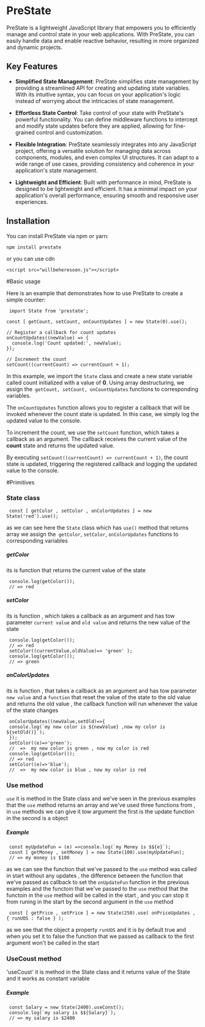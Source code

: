# PreState

PreState is a lightweight JavaScript library that empowers you to efficiently manage and control state in your web applications. With PreState, you can easily handle data and enable reactive behavior, resulting in more organized and dynamic projects.

## Key Features

- **Simplified State Management**: PreState simplifies state management by providing a streamlined API for creating and updating state variables. With its intuitive syntax, you can focus on your application's logic instead of worrying about the intricacies of state management.

- **Effortless State Control**: Take control of your state with PreState's powerful functionality. You can define middleware functions to intercept and modify state updates before they are applied, allowing for fine-grained control and customization.

- **Flexible Integration**: PreState seamlessly integrates into any JavaScript project, offering a versatile solution for managing data across components, modules, and even complex UI structures. It can adapt to a wide range of use cases, providing consistency and coherence in your application's state management.

- **Lightweight and Efficient**: Built with performance in mind, PreState is designed to be lightweight and efficient. It has a minimal impact on your application's overall performance, ensuring smooth and responsive user experiences.

## Installation

You can install PreState via npm or yarn:

`npm install prestate`

   or you can use cdn  

`<script src="willbeheresoon.js"></script>`

#Basic usage

Here is an example that demonstrates how to use PreState to create a simple counter:

	 import State from 'prestate';

	const [ getCount, setCount, onCountUpdates ] = new State(0).use();

	// Register a callback for count updates
	onCountUpdates((newValue) => {
	  console.log('Count updated:', newValue);
	});

	// Increment the count
	setCount((currentCount) => currentCount + 1);

In this example, we import the `State` class and create a new state variable called count initialized with a value of **0**. Using array destructuring, we assign the` getCount, setCount, onCountUpdates` functions to corresponding variables.

The `onCountUpdates` function allows you to register a callback that will be invoked whenever the count state is updated. In this case, we simply log the updated value to the console.

To increment the count, we use the `setCount` function, which takes a callback as an argument. The callback receives the current value of the **count** state and returns the updated value.

By executing `setCount((currentCount) => currentCount + 1)`, the count state is updated, triggering the registered callback and logging the updated value to the console.

#Primitives

### State class
	 const [ getColor , setColor , onColorUpdates ] = new State('red').use();

as we can see here the `State` class which has `use()` method that returns array we assign the` getColor`, `setColor`, `onColorUpdates` functions to corresponding variables  

##### getColor 
its is function that returns the current value of the state 

	 console.log(getColor());
	 // => red

##### setColor 
its is function , which takes a callback as an argument and has tow parameter `current value` and `old value` and  returns  the new value of the state 

	 console.log(getColor());
	 // => red
	 setColor((currentValue,oldValue)=> 'green' );
	 console.log(getColor());
	 // => green

##### onColorUpdates 
its is function , that takes a callback as an argument and has tow parameter `new value` and  a `function` that reset the value of the state to the old value and returns the old value , the callback function will run whenever the value of the state changes 

	 onColorUpdates((newValue,setOld)=>{
	 console.log(`my new color is ${newValue} ,now my color is ${setOld()}`);
	 });
	 setColor((e)=>'green');
	 //  =>  my new color is green , now my color is red
	 console.log(getColor());
	 // => red
	 setColor((e)=>'blue');
	 //  =>  my new color is blue , now my color is red

### Use method 

`use` it is method in the State class and  we've seen in the previous examples that the `use` method returns an array and we've used three functions from , in `use` methods we can give it tow argument the first is the update function in the second is a object 
##### Example 
	 const myUpdateFun = (e) =>console.log(`my Money is $${e}`);
	 cosnt [ getMoney , setMoney ] = new State(100).use(myUpdateFun);
	 // => my money is $100

as we can see the function that we've passed to the `use` method was called in start without any updates , the difference between the function that we've passed as callback to set the `onUpdateFun` function in the previous examples and the functoin that we've passed to the `use` method  that the functoin in the `use` method will be called in the start , and you can stop it from runing in the start by the second argument in the `use` method 

	 const [ getPrice , setPrice ] = new State(250).use( onPriceUpdates , { runUOS : false } );

as we see that the object a property `runUOS` and it is by default true and when you set it to false the function that we passed as callback to the first argument won't be called in the start 

### UseCoust method 
'useCoust' it is method in the State class and it returns value of the State and it works as constant variable  
##### Example 
	 const Salary = new State(2400).useConst();
	 console.log(`my salary is $${Salary}`);
	 // => my salary is $2400


